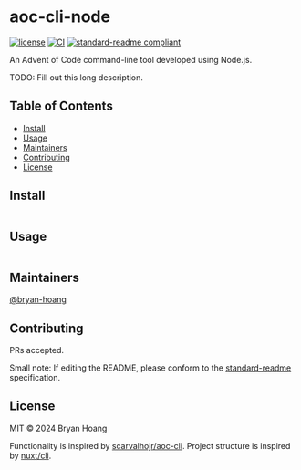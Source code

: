 # aoc-cli-node

[![license](https://img.shields.io/github/license/bryan-hoang/aoc-cli-node)](https://github.com/bryan-hoang/aoc-cli-node/blob/main/LICENSE)
[![CI](https://github.com/bryan-hoang/aoc-cli-node/actions/workflows/ci.yml/badge.svg)](https://github.com/bryan-hoang/aoc-cli-node/actions/workflows/ci.yml)
[![standard-readme compliant](https://img.shields.io/badge/standard--readme-OK-green.svg?style=flat-square)](https://github.com/RichardLitt/standard-readme)

An Advent of Code command-line tool developed using Node.js.

TODO: Fill out this long description.

## Table of Contents

- [Install](#install)
- [Usage](#usage)
- [Maintainers](#maintainers)
- [Contributing](#contributing)
- [License](#license)

## Install

```sh

```

## Usage

```sh

```

## Maintainers

[@bryan-hoang](https://github.com/bryan-hoang)

## Contributing

PRs accepted.

Small note: If editing the README, please conform to the
[standard-readme](https://github.com/RichardLitt/standard-readme) specification.

## License

MIT © 2024 Bryan Hoang

Functionality is inspired by
[scarvalhojr/aoc-cli](https://github.com/scarvalhojr/aoc-cli). Project structure
is inspired by [nuxt/cli](https://github.com/nuxt/cli).
